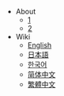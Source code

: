 - About
  - [1](about/1.md)
  - [2](about/2.md)
- Wiki
  - [English](wiki/en/)
  - [日本語](wiki/ja/)
  - [한국어](wiki/ko/)
  - [简体中文](wiki/zh-hans/)
  - [繁體中文](wiki/zh-hant/)